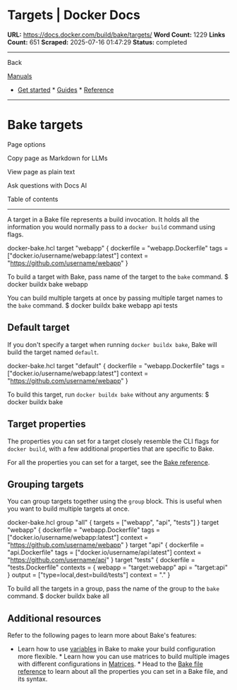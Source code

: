 # Targets | Docker Docs

**URL:** https://docs.docker.com/build/bake/targets/
**Word Count:** 1229
**Links Count:** 651
**Scraped:** 2025-07-16 01:47:29
**Status:** completed

---

Back

[Manuals](https://docs.docker.com/manuals/)

  * [Get started](https://docs.docker.com/get-started/)   * [Guides](https://docs.docker.com/guides/)   * [Reference](https://docs.docker.com/reference/)

* * *

# Bake targets

Page options

Copy page as Markdown for LLMs

View page as plain text

Ask questions with Docs AI

Table of contents

* * *

A target in a Bake file represents a build invocation. It holds all the information you would normally pass to a `docker build` command using flags.

docker-bake.hcl               target "webapp" {       dockerfile = "webapp.Dockerfile"       tags = ["docker.io/username/webapp:latest"]       context = "https://github.com/username/webapp"     }

To build a target with Bake, pass name of the target to the `bake` command.               $ docker buildx bake webapp     

You can build multiple targets at once by passing multiple target names to the `bake` command.               $ docker buildx bake webapp api tests     

## Default target

If you don't specify a target when running `docker buildx bake`, Bake will build the target named `default`.

docker-bake.hcl               target "default" {       dockerfile = "webapp.Dockerfile"       tags = ["docker.io/username/webapp:latest"]       context = "https://github.com/username/webapp"     }

To build this target, run `docker buildx bake` without any arguments:               $ docker buildx bake     

## Target properties

The properties you can set for a target closely resemble the CLI flags for `docker build`, with a few additional properties that are specific to Bake.

For all the properties you can set for a target, see the [Bake reference](https://docs.docker.com/build/bake/reference#target).

## Grouping targets

You can group targets together using the `group` block. This is useful when you want to build multiple targets at once.

docker-bake.hcl               group "all" {       targets = ["webapp", "api", "tests"]     }          target "webapp" {       dockerfile = "webapp.Dockerfile"       tags = ["docker.io/username/webapp:latest"]       context = "https://github.com/username/webapp"     }          target "api" {       dockerfile = "api.Dockerfile"       tags = ["docker.io/username/api:latest"]       context = "https://github.com/username/api"     }          target "tests" {       dockerfile = "tests.Dockerfile"       contexts = {         webapp = "target:webapp"         api = "target:api"       }       output = ["type=local,dest=build/tests"]       context = "."     }

To build all the targets in a group, pass the name of the group to the `bake` command.               $ docker buildx bake all     

## Additional resources

Refer to the following pages to learn more about Bake's features:

  * Learn how to use [variables](https://docs.docker.com/build/bake/variables/) in Bake to make your build configuration more flexible.   * Learn how you can use matrices to build multiple images with different configurations in [Matrices](https://docs.docker.com/build/bake/matrices/).   * Head to the [Bake file reference](https://docs.docker.com/build/bake/reference/) to learn about all the properties you can set in a Bake file, and its syntax.